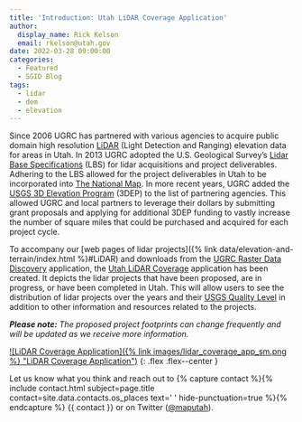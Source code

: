 ```yaml
---
title: 'Introduction: Utah LiDAR Coverage Application'
author:
  display_name: Rick Kelson
  email: rkelson@utah.gov
date: 2022-03-28 09:00:00
categories:
  - Featured
  - SGID Blog
tags:
  - lidar
  - dem
  - elevation
---
```


Since 2006 UGRC has partnered with various agencies to acquire public domain high resolution [LiDAR](https://oceanservice.noaa.gov/facts/lidar.html) (Light Detection and Ranging) elevation data for areas in Utah. In 2013 UGRC adopted the U.S. Geological Survey’s [Lidar Base Specifications](https://www.usgs.gov/ngp-standards-and-specifications/lidar-base-specification-online) (LBS) for lidar acquisitions and project deliverables. Adhering to the LBS allowed for the project deliverables in Utah to be incorporated into [The National Map](https://www.usgs.gov/programs/national-geospatial-program/national-map). In more recent years, UGRC added the [USGS 3D Elevation Program](https://www.usgs.gov/3d-elevation-program) (3DEP) to the list of partnering agencies. This allowed UGRC and local partners to leverage their dollars by submitting grant proposals and applying for additional 3DEP funding to vastly increase the number of square miles that could be purchased and acquired for each project cycle.

To accompany our [web pages of lidar projects]({% link data/elevation-and-terrain/index.html %}#LiDAR) and downloads from the [UGRC Raster Data Discovery](https://raster.utah.gov/) application, the [Utah LiDAR Coverage](https://utah.maps.arcgis.com/apps/instant/minimalist/index.html?appid=35d08d7d23ca4293b657d570f1005822) application has been created. It depicts the lidar projects that have been proposed, are in progress, or have been completed in Utah. This will allow users to see the distribution of lidar projects over the years and their [USGS Quality Level](https://www.usgs.gov/3d-elevation-program/topographic-data-quality-levels-qls) in addition to other information and resources related to the projects.

_**Please note:** The proposed project footprints can change frequently and will be updated as we receive more information._

[![LiDAR Coverage Application]({% link images/lidar_coverage_app_sm.png %} "LiDAR Coverage Application")](https://utah.maps.arcgis.com/apps/instant/minimalist/index.html?appid=35d08d7d23ca4293b657d570f1005822)
{: .flex .flex--center }

Let us know what you think and reach out to {% capture contact %}{% include contact.html subject=page.title contact=site.data.contacts.os_places text=' ' hide-punctuation=true %}{% endcapture %}
{{ contact }} or on Twitter ([@maputah](https://twitter.com/maputah)).
